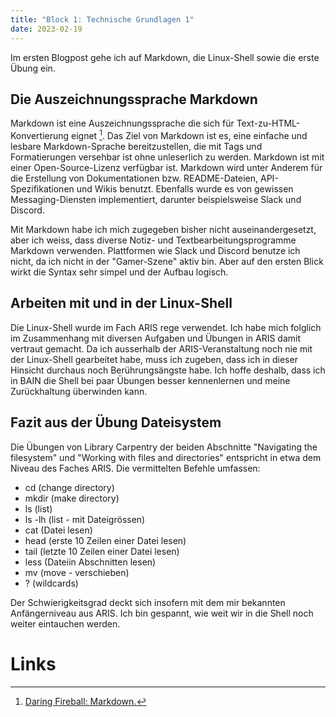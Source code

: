 ```yaml
---
title: "Block 1: Technische Grundlagen 1"
date: 2023-02-19
---
```


Im ersten Blogpost gehe ich auf Markdown, die Linux-Shell sowie die erste Übung ein.

## Die Auszeichnungssprache Markdown

Markdown ist eine Auszeichnungssprache die sich für Text-zu-HTML-Konvertierung eignet [^1]. Das Ziel von Markdown ist es, eine einfache und lesbare Markdown-Sprache bereitzustellen, die mit Tags und Formatierungen versehbar ist ohne unleserlich zu werden. Markdown ist mit einer Open-Source-Lizenz verfügbar ist. Markdown wird unter Anderem für die Erstellung von Dokumentationen bzw. README-Dateien, API-Spezifikationen und Wikis benutzt. Ebenfalls wurde es von gewissen Messaging-Diensten implementiert, darunter beispielsweise Slack und Discord.

Mit Markdown habe ich mich zugegeben bisher nicht auseinandergesetzt, aber ich weiss, dass diverse Notiz- und Textbearbeitungsprogramme Markdown verwenden. Plattformen wie Slack und Discord benutze ich nicht, da ich nicht in der "Gamer-Szene" aktiv bin. Aber auf den ersten Blick wirkt die Syntax sehr simpel und der Aufbau logisch. 


## Arbeiten mit und in der Linux-Shell

Die Linux-Shell wurde im Fach ARIS rege verwendet. Ich habe mich folglich im Zusammenhang mit diversen Aufgaben und Übungen in ARIS damit vertraut gemacht. Da ich ausserhalb der ARIS-Veranstaltung noch nie mit der Linux-Shell gearbeitet habe, muss ich zugeben, dass ich in dieser Hinsicht durchaus noch Berührungsängste habe. Ich hoffe deshalb, dass ich in BAIN die Shell bei paar Übungen besser kennenlernen und meine Zurückhaltung überwinden kann. 

## Fazit aus der Übung Dateisystem

Die Übungen von Library Carpentry der beiden Abschnitte "Navigating the filesystem" und "Working with files and directories" entspricht in etwa dem Niveau des Faches ARIS. Die vermittelten Befehle umfassen:

* cd (change directory)
* mkdir (make directory)
* ls (list)
* ls -lh (list - mit Dateigrössen)
* cat (Datei lesen)
* head (erste 10 Zeilen einer Datei lesen) 
* tail (letzte 10 Zeilen einer Datei lesen)
* less (Dateiin Abschnitten lesen)
* mv (move - verschieben)
* ? (wildcards)

Der Schwierigkeitsgrad deckt sich insofern mit dem mir bekannten Anfängerniveau aus ARIS. Ich bin gespannt, wie weit wir in die Shell noch weiter eintauchen werden.


# Links

[^1]:[ Daring Fireball: Markdown.]( https://daringfireball.net/projects/markdown//)